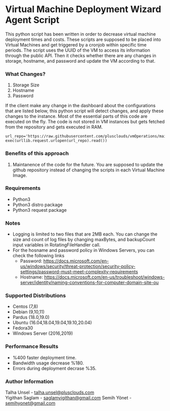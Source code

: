 # Virtual Machine Deployment Wizard Agent Script

This python script has been written in order to decrease virtual machine deployment times and costs. These scripts are supposed to be placed into Virtual Machines and get triggered by a cronjob within specific time periods. The script uses the UUID of the VM to access its information through the public API. Then it checks whether there are any changes in storage, hostname, and password and update the VM according to that.

### What Changes?

1. Storage Size
2. Hostname
3. Password

If the client make any change in the dashboard about the configurations that are listed below, this python script will detect changes, and apply these changes to the instance.
Most of the essential parts of this code are executed on the fly. The code is not stored in VM instances but gets fetched from the repository and gets executed in RAM.

```
url_repo='https://raw.githubusercontent.com/plusclouds/vmOperations/main/plusclouds.py'
exec(urllib.request.urlopen(url_repo).read())
```

### Benefits of this approach

1. Maintanence of the code for the future. You are supposed to update the github repository instead of changing the scripts in each Virtual Machine Image.

### Requirements

- Python3
- Python3 distro package
- Python3 request package

### Notes

- Logging is limited to two files that are 2MB each. You can change the size and count of log files by changing maxBytes, and backupCount input variables in RotatingFileHandler call.
- For the hosname and password policy in Windows Servers, you can check the following links
  - Password: https://docs.microsoft.com/en-us/windows/security/threat-protection/security-policy-settings/password-must-meet-complexity-requirements
  - Hostname: https://docs.microsoft.com/en-us/troubleshoot/windows-server/identity/naming-conventions-for-computer-domain-site-ou

### Supported Distributions

- Centos (7,8)
- Debian (9,10,11)
- Pardus (18.0,19.0)
- Ubuntu (16.04,18.04,19.04,19.10,20.04)
- Fedora30
- Windows Server (2016,2019)

### Performance Results

- %400 faster deployment time.
- Bandwidth usage decrease %180.
- Errors during deployment decrase %35.

### Author Information

Talha Unsel - talha.unsel@plusclouds.com  
Yigithan Saglam - saglamyigithan@gmail.com
Semih Yönet - semihyonet@gmail.com
